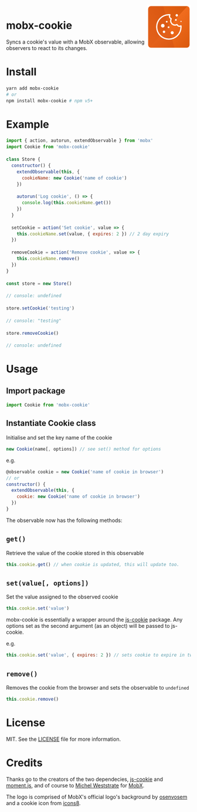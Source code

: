 <img src="logo/mobx-cookie.png" alt="logo" height="120" width="120" align="right" />

# mobx-cookie

Syncs a cookie's value with a MobX observable, allowing observers to react to its changes.

# Install

```bash
yarn add mobx-cookie
# or
npm install mobx-cookie # npm v5+
```

# Example

```js
import { action, autorun, extendObservable } from 'mobx'
import Cookie from 'mobx-cookie'

class Store {
  constructor() {
    extendObservable(this, {
      cookieName: new Cookie('name of cookie')
    })

    autorun('Log cookie', () => {
      console.log(this.cookieName.get())
    })
  }

  setCookie = action('Set cookie', value => {
    this.cookieName.set(value, { expires: 2 }) // 2 day expiry
  })

  removeCookie = action('Remove cookie', value => {
    this.cookieName.remove()
  })
}

const store = new Store()

// console: undefined

store.setCookie('testing')

// console: "testing"

store.removeCookie()

// console: undefined
```

# Usage

## Import package

```js
import Cookie from 'mobx-cookie'
```

## Instantiate Cookie class

Initialise and set the key name of the cookie

```js
new Cookie(name[, options]) // see set() method for options
```

e.g.

```js
@observable cookie = new Cookie('name of cookie in browser')
// or
constructor() {
  extendObservable(this, {
    cookie: new Cookie('name of cookie in browser')
  })
}
```

The observable now has the following methods:

## `get()`

Retrieve the value of the cookie stored in this observable

```js
this.cookie.get() // when cookie is updated, this will update too.
```

## `set(value[, options])`

Set the value assigned to the observed cookie

```js
this.cookie.set('value')
```

mobx-cookie is essentially a wrapper around the [js-cookie](https://github.com/js-cookie/js-cookie) package. Any options set as the second argument (as an object) will be passed to js-cookie.

e.g.

```js
this.cookie.set('value', { expires: 2 }) // sets cookie to expire in two days.
```

## `remove()`

Removes the cookie from the browser and sets the observable to `undefined`

```js
this.cookie.remove()
```

# License

MIT. See the [LICENSE](https://github.com/will-stone/mobx-cookie/blob/master/LICENSE) file for more information.

# Credits

Thanks go to the creators of the two dependecies, [js-cookie](https://github.com/js-cookie/js-cookie) and [moment.js](https://momentjs.com/), and of course to [Michel Weststrate](https://github.com/mweststrate) for [MobX](https://mobx.js.org/).

The logo is comprised of MobX's official logo's background by [osenvosem](https://github.com/osenvosem) and a cookie icon from [icons8](https://icons8.com).
